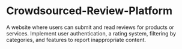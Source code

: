 # Crowdsourced-Review-Platform
A website where users can submit and read reviews for products or services. Implement user authentication, a rating system, filtering by categories, and features to report inappropriate content.
